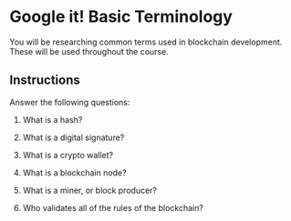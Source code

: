 # Google it! Basic Terminology

You will be researching common terms used in blockchain development. These will be used throughout the course.

## Instructions

Answer the following questions:

1. What is a hash?

2. What is a digital signature?

3. What is a crypto wallet?

4. What is a blockchain node?

5. What is a miner, or block producer?

6. Who validates all of the rules of the blockchain?
